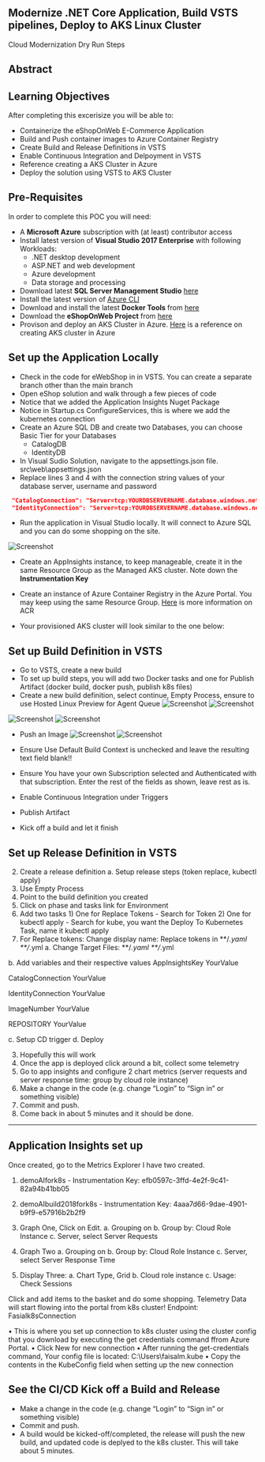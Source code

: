 ## Modernize .NET Core Application, Build VSTS pipelines, Deploy to AKS Linux Cluster
Cloud Modernization Dry Run Steps
 
## Abstract ##

## Learning Objectives ##
After completing this excerisize you will be able to:

- Containerize the eShopOnWeb E-Commerce Application
- Build and Push container images to Azure Container Registry
- Create Build and Release Definitions in VSTS
- Enable Continuous Integration and Delpoyment in VSTS
- Reference creating a AKS Cluster in Azure
- Deploy the solution using VSTS to AKS Cluster

## Pre-Requisites ##
In order to complete this POC you will need:

- A **Microsoft Azure** subscription with (at least) contributor access
- Install latest version of **Visual Studio 2017 Enterprise** with following Workloads:
	- .NET desktop development
	- ASP.NET and web development
	- Azure development
	- Data storage and processing
- Download latest **SQL Server Management Studio** [here](https://docs.microsoft.com/en-us/sql/ssms/download-sql-server-management-studio-ssms)
- Install the latest version of [Azure CLI](https://docs.microsoft.com/en-us/cli/azure/install-azure-cli?view=azure-cli-latest)
- Download and install the latest **Docker Tools** from [here](https://docs.docker.com/docker-for-windows/install/)
- Download the **eShopOnWeb Project** from [here](https://demowebst.blob.core.windows.net/sharecode/eShopOnWebNetCore2.0.zip)
- Provison and deploy an AKS Cluster in Azure. [Here](https://docs.microsoft.com/en-us/azure/aks/kubernetes-walkthrough-portal) is a reference on creating AKS cluster in Azure

## Set up the Application Locally 
* Check in the code for eWebShop in in VSTS. You can create a separate branch other than the main branch
* Open eShop solution and walk through a few pieces of code
* Notice that we added the Application Insights Nuget Package
* Notice in Startup.cs ConfigureServices, this is where we add the kubernetes connection
* Create an Azure SQL DB and create two Databases, you can choose Basic Tier for your Databases
  * CatalogDB
  * IdentityDB
* In Visual Sudio Solution, navigate to the appsettings.json file. src\web\appsettings.json
* Replace lines 3 and 4 with the connection string values of your database server, username and password

```` JSON
 "CatalogConnection": "Server=tcp:YOURDBSERVERNAME.database.windows.net,1433;Initial Catalog=CatalogDB;Persist Security Info=False;User ID=YOURUSERID;Password=YOURPASSWORD;MultipleActiveResultSets=False;Encrypt=True;TrustServerCertificate=False;Connection Timeout=30;",
 "IdentityConnection": "Server=tcp:YOURDBSERVERNAME.database.windows.net,1433;Initial Catalog=IdentityDB;Persist Security Info=False;User ID=YOURUSERID;Password=YOURPASSWORD;MultipleActiveResultSets=False;Encrypt=True;TrustServerCertificate=False;Connection Timeout=30;"
````

* Run the application in Visual Studio locally. It will connect to Azure SQL and you can do some shopping on the site.

![Screenshot](images/eShopOnWeb-RunAppLocally.png)
 
* Create an AppInsights instance, to keep manageable, create it in the same Resource Group as the Managed AKS cluster. Note down the **Instrumentation Key**

* Create an instance of Azure Container Registry in the Azure Portal. You may keep using the same Resource Group. [Here](https://docs.microsoft.com/en-us/azure/container-registry/) is more information on ACR
* Your provisioned AKS cluster will look similar to the one below:

## Set up Build  Definition in VSTS
* Go to VSTS, create a new build
* To set up build steps, you will add two Docker tasks and one for Publish Artifact (docker build, docker push, publish k8s files)
* Create a new build definition, select continue, Empty Process, ensure to use Hosted Linux Preview for Agent Queue
![Screenshot](images/eShopOnWeb-NewBuildDef.png)
![Screenshot](images/eShopOnWeb-NewBuildProcess.png)

![Screenshot](images/eShopOnWeb-BuildDefTaskOnePart1.png)
![Screenshot](images/eShopOnWeb-BuildDefTaskOnePart2.png)

* Push an Image
![Screenshot](images/eShopOnWeb-BuildDefTaskTwoPart1.png)
![Screenshot](images/eShopOnWeb-BuildDefTaskTwoPart2.png)


* Ensure Use Default Build Context is unchecked and leave the resulting text field blank!!
* Ensure You have your own Subscription selected and Authenticated with that subscription. Enter the rest of the fields as shown, leave rest as is. 


* Enable Continuous Integration under Triggers

 
* Publish Artifact


* Kick off a build and let it finish


## Set up Release Definition in VSTS
2.	Create a release definition
a.	Setup release steps (token replace, kubectl apply)
1.	Use Empty Process
2.	Point to the build definition you created
3.	Click on phase and tasks link for Environment
4.	Add two tasks 1) One for Replace Tokens - Search for Token  2) One for kubectl apply - Search for kube, you want the Deploy To Kubernetes Task, name it kubectl apply
5.	For Replace tokens: Change display name: Replace tokens in **/*.yaml **/*.yml
a.	Change Target Files: 
**/*.yaml
**/*.yml
 
b.	Add variables and their respective values
AppInsightsKey
YourValue
 
CatalogConnection
YourValue
 
IdentityConnection
YourValue
 
ImageNumber
YourValue
 
REPOSITORY
YourValue
 
 
c.	Setup CD trigger
d.	Deploy
 
3.	Hopefully this will work 
4.	Once the app is deployed click around a bit, collect some telemetry
5.	Go to app insights and configure 2 chart metrics (server requests and server response time: group by cloud role instance)
6.	Make a change in the code (e.g. change “Login” to “Sign in” or something visible)
7.	Commit and push.
8.	Come back in about 5 minutes and it should be done.
 
 
 
********************************************************************************************
##  Application Insights set up
 
Once created, go to the Metrics Explorer
I have two created.
1.	demoAIfork8s - Instrumentation Key: efb0597c-3ffd-4e2f-9c41-82a94b41bb05
2.	demoAIbuild2018fork8s - Instrumentation Key: 4aaa7d66-9dae-4901-b9f9-e57916b2b2f9
 
1.	Graph One, Click on Edit. 
a.	Grouping on
b.	Group by: Cloud Role Instance
c.	Server, select Server Requests
 
2.	Graph Two
a.	Grouping on
b.	Group by: Cloud Role Instance
c.	Server, select Server Response Time
 
3.	Display Three:
a.	Chart Type, Grid
b.	Cloud role instance
c.	Usage: Check Sessions
 
Click and add items to the basket and do some shopping. Telemetry Data will start flowing into the portal from k8s cluster!
Endpoint: Fasialk8sConnection

•	This is where you set up connection to k8s cluster using the cluster config that you download by executing the get credentials command ffrom Azure Portal.
•	Click New for new connection
•	After running the get-credentials command, Your config file is located: C:\Users\faisalm\.kube
•	Copy the contents in the KubeConfig field when setting up the new connection


##  See the CI/CD Kick off a Build and Release
* Make a change in the code (e.g. change “Login” to “Sign in” or something visible)
* Commit and push.
* A build would be kicked-off/completed, the release will push the new build, and updated code is deplyed to the k8s cluster. This will take about 5 minutes.
